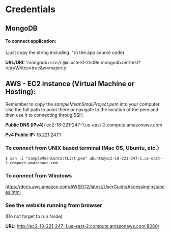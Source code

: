 # Credentials

## MongoDB
#### To connect application:

(Just copy the string including '' in the app source code)

**URL/URI:** 'mongodb+srv://<group3>:<group3cop4331>@cluster0-2n09e.mongodb.net/test?retryWrites=true&w=majority'
   
## AWS - EC2 instance (Virtual Machine or Hosting):
Remember to copy the _sampleMeanSmallProject.pem_ into your computer. 
Use the full path to point there or navigate to the location of the pem and then use it to connecting throug SSH.

**Public DNS (IPv4):** ec2-18-221-247-1.us-east-2.compute.amazonaws.com

**Pv4 Public IP:** 18.221.247.1

### To connect from UNIX based terminal (Mac OS, Ubuntu, etc.)
```
$ ssh -i "sampleMeanContactList.pem" ubuntu@ec2-18-221-247-1.us-east-2.compute.amazonaws.com
```
### To connect from Windows
https://docs.aws.amazon.com/AWSEC2/latest/UserGuide/AccessingInstances.html

### See the website running from browser

(Do not forget to run Node)

**URL:** http://ec2-18-221-247-1.us-east-2.compute.amazonaws.com:8080/
